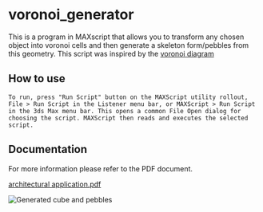 # voronoi_generator

This is a program in MAXscript that allows you to transform any chosen object into voronoi cells and then generate a skeleton form/pebbles from this geometry. This script was inspired by the [voronoi diagram]

## How to use

```
To run, press "Run Script" button on the MAXScript utility rollout, File > Run Script in the Listener menu bar, or MAXScript > Run Script in the 3ds Max menu bar. This opens a common File Open dialog for choosing the script. MAXScript then reads and executes the selected script.
```

## Documentation

For more information please refer to the PDF document.

[architectural application.pdf](https://github.com/mhbae-dev/voronoi_generator/files/7354708/architectural.application.pdf)

![Generated cube and pebbles](https://user-images.githubusercontent.com/41869496/137521799-fb78b332-00c1-49ed-9713-0daa893f889c.png)

[voronoi diagram]: https://en.wikipedia.org/wiki/Voronoi_diagram
